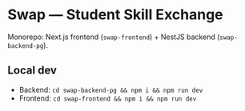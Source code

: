 # Swap — Student Skill Exchange

Monorepo: Next.js frontend (`swap-frontend`) + NestJS backend (`swap-backend-pg`).

## Local dev
- Backend: `cd swap-backend-pg && npm i && npm run dev`
- Frontend: `cd swap-frontend && npm i && npm run dev`
